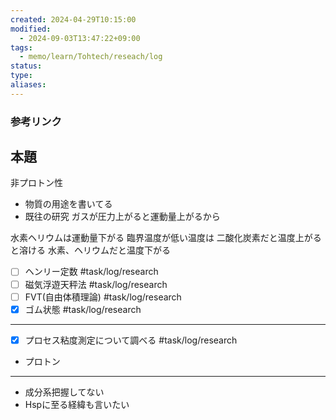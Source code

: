 ```yaml
---
created: 2024-04-29T10:15:00
modified:
  - 2024-09-03T13:47:22+09:00
tags:
  - memo/learn/Tohtech/reseach/log
status: 
type: 
aliases: 
---
```

### 参考リンク
## 本題
非プロトン性
- 物質の用途を書いてる
- 既往の研究
ガスが圧力上がると運動量上がるから

水素ヘリウムは運動量下がる
臨界温度が低い温度は
二酸化炭素だと温度上がると溶ける
水素、ヘリウムだと温度下がる

- [ ] ヘンリー定数 #task/log/research 
- [ ] 磁気浮遊天秤法 #task/log/research 
- [ ] FVT(自由体積理論) #task/log/research 
- [x] ゴム状態 #task/log/research
---
- [x] プロセス粘度測定について調べる #task/log/research
- プロトン
- ---
- 成分系把握してない
- Hspに至る経緯も言いたい
